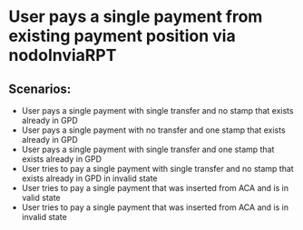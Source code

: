 # User pays a single payment from existing payment position via nodoInviaRPT

## Scenarios:

* User pays a single payment with single transfer and no stamp that exists already in GPD
* User pays a single payment with no transfer and one stamp that exists already in GPD
* User pays a single payment with single transfer and one stamp that exists already in GPD
* User tries to pay a single payment with single transfer and no stamp that exists already in GPD in invalid state
* User tries to pay a single payment that was inserted from ACA and is in valid state
* User tries to pay a single payment that was inserted from ACA and is in invalid state
